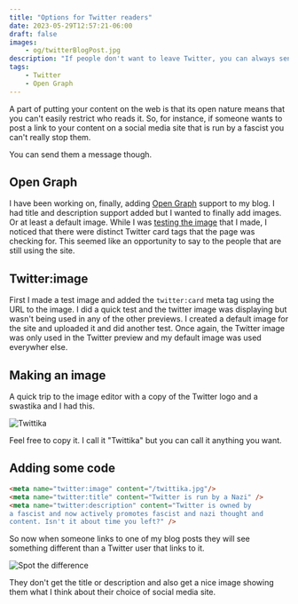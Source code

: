 ```yaml
---
title: "Options for Twitter readers"
date: 2023-05-29T12:57:21-06:00
draft: false
images:
    - og/twitterBlogPost.jpg
description: "If people don't want to leave Twitter, you can always send them a message using Open Graph."
tags:
    - Twitter
    - Open Graph
---
```


A part of putting your content on the web is that its open nature means that you can't easily restrict who reads it. So, for instance, if someone wants to post a link to your content on a social media site that is run by a fascist you can't really stop them.

You can send them a message though.

## Open Graph

I have been working on, finally, adding [Open Graph](https://ogp.me/) support to my blog. I had title and description support added but I wanted to finally add images. Or at least a default image.  While I was [testing the image](https://opengraph.dev/) that I made, I noticed that there were distinct Twitter card tags that the page was checking for. This seemed like an opportunity to say to the people that are still using the site.

## Twitter:image

First I made a test image and added the `twitter:card` meta tag using the URL to the image. I did a quick test and the twitter image was displaying but wasn't being used in any of the other previews. I created a default image for the site and uploaded it and did another test. Once again, the Twitter image was only used in the Twitter preview and my default image was used everywher else.

## Making an image

A quick trip to the image editor with a copy of the Twitter logo and a swastika and I had this. 

![Twittika](/og/twittika.jpg)

Feel free to copy it. I call it "Twittika" but you can call it anything you want. 

## Adding some code

```html
<meta name="twitter:image" content="/twittika.jpg"/>
<meta name="twitter:title" content="Twitter is run by a Nazi" />
<meta name="twitter:description" content="Twitter is owned by 
a fascist and now actively promotes fascist and nazi thought and 
content. Isn't it about time you left?" />
```

So now when someone links to one of my blog posts they will see something different than a Twitter user that links to it.

![Spot the difference](/images/twitterOptions.jpg)

They don't get the title or description and also get a nice image showing them what I think about their choice of social media site.



 